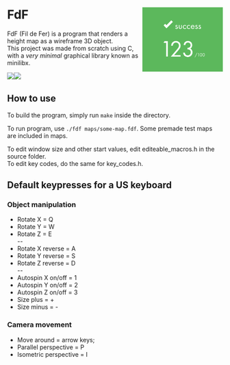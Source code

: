 # FdF <img align="right" src="https://github.com/susikohmelo/FdF/blob/main/readme_files/score_fdf.png" height="150"/>
FdF (Fil de Fer) is a program that renders a height map as a wireframe 3D object.<br/>
This project was made from scratch using C, with a *very minimal* graphical library known as minilibx.

<img src="https://github.com/susikohmelo/FdF/blob/main/readme_files/fdf42.gif" height="300" /><img src="https://github.com/susikohmelo/FdF/blob/main/readme_files/vertex.gif" height="300" />

## How to use

To build the program, simply run ```make``` inside the directory.

To run program, use ```./fdf maps/some-map.fdf```. Some premade test maps are included in maps.

To edit window size and other start values, 
edit editeable_macros.h in the source folder.<br/>
To edit key codes, do the same for key_codes.h.

## Default keypresses for a US keyboard
### Object manipulation
* Rotate X = Q <br/>
* Rotate Y = W <br/>
* Rotate Z = E <br/>
--
* Rotate X reverse = A <br/>
* Rotate Y reverse = S <br/>
* Rotate Z reverse = D <br/>
--
* Autospin X on/off = 1 <br/>
* Autospin Y on/off = 2 <br/>
* Autospin Z on/off = 3 <br/>
* Size plus  = + <br/>
* Size minus = - <br/>

### Camera movement
* Move around = arrow keys;
* Parallel perspective  = P <br/>
* Isometric perspective = I <br/>
